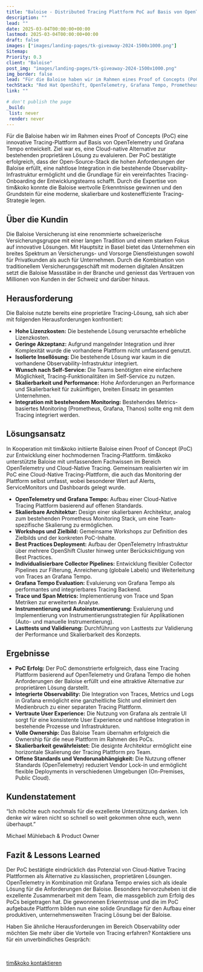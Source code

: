 ```yaml
---
title: "Baloise - Distributed Tracing Plattform PoC auf Basis von OpenTelemetry und Grafana Tempo"
description: ""
lead: ""
date: 2025-03-04T00:00:00+00:00
lastmod: 2025-03-04T00:00:00+00:00
draft: false
images: ["images/landing-pages/tk-giveaway-2024-1500x1000.png"]
Sitemap:
Priority: 0.3
client: "Baloise"
post_img: "images/landing-pages/tk-giveaway-2024-1500x1000.png"
img_border: false
lead: "Für die Baloise haben wir im Rahmen eines Proof of Concepts (PoC) eine innovative Tracing-Plattform auf Basis von OpenTelemetry und Grafana Tempo entwickelt. Ziel war es, eine Cloud-native Alternative zur bestehenden proprietären Lösung zu evaluieren."
techStack: "Red Hat OpenShift, OpenTelemetry, Grafana Tempo, Prometheus, Grafana, Thanos, ArgoCD, Helm"
link: ""

# don't publish the page
_build:
 list: never
 render: never
---
```



Für die Baloise haben wir im Rahmen eines Proof of Concepts (PoC) eine innovative Tracing-Plattform auf Basis von OpenTelemetry und Grafana Tempo entwickelt. Ziel war es, eine Cloud-native Alternative zur bestehenden proprietären Lösung zu evaluieren. Der PoC bestätigte erfolgreich, dass der Open-Source-Stack die hohen Anforderungen der Baloise erfüllt, eine nahtlose Integration in die bestehende Observability-Infrastruktur ermöglicht und die Grundlage für ein vereinfachtes Tracing-Onboarding der Entwicklungsteams schafft. Durch die Expertise von tim&koko konnte die Baloise wertvolle Erkenntnisse gewinnen und den Grundstein für eine moderne, skalierbare und kosteneffiziente Tracing-Strategie legen.

## Über die Kundin

Die Baloise Versicherung ist eine renommierte schweizerische Versicherungsgruppe mit einer langen Tradition und einem starken Fokus auf innovative Lösungen. Mit Hauptsitz in Basel bietet das Unternehmen ein breites Spektrum an Versicherungs- und Vorsorge Dienstleistungen sowohl für Privatkunden als auch für Unternehmen. Durch die Kombination von traditionellem Versicherungsgeschäft mit modernen digitalen Ansätzen setzt die Baloise Massstäbe in der Branche und geniesst das Vertrauen von Millionen von Kunden in der Schweiz und darüber hinaus.

## Herausforderung

Die Baloise nutzte bereits eine proprietäre Tracing-Lösung, sah sich aber mit folgenden Herausforderungen konfrontiert:

* **Hohe Lizenzkosten:** Die bestehende Lösung verursachte erhebliche Lizenzkosten.  
* **Geringe Akzeptanz:** Aufgrund mangelnder Integration und ihrer Komplexität wurde die vorhandene Plattform nicht umfassend genutzt.  
* **Isolierte Insellösung:** Die bestehende Lösung war kaum in die vorhandene Observability-Infrastruktur integriert.
* **Wunsch nach Self-Service:** Die Teams benötigten eine einfachere Möglichkeit, Tracing-Funktionalitäten im Self-Service zu nutzen.
* **Skalierbarkeit und Performance:** Hohe Anforderungen an Performance und Skalierbarkeit für zukünftigen, breiten Einsatz im gesamten Unternehmen.
* **Integration mit bestehendem Monitoring:** Bestehendes Metrics-basiertes Monitoring (Prometheus, Grafana, Thanos) sollte eng mit dem Tracing integriert werden.

## Lösungsansatz

In Kooperation mit tim&koko initiierte Baloise einen Proof of Concept (PoC) zur Entwicklung einer hochmodernen Tracing-Plattform. tim&koko unterstützte Baloise mit umfassendem Fachwissen im Bereich OpenTelemetry und Cloud-Native Tracing. Gemeinsam realisierten wir im PoC eine Cloud-Native Tracing-Plattform, die auch das Monitoring der Plattform selbst umfasst, wobei besonderer Wert auf Alerts, ServiceMonitors und Dashboards gelegt wurde.

* **OpenTelemetry und Grafana Tempo:** Aufbau einer Cloud-Native Tracing Plattform basierend auf offenen Standards.
* **Skalierbare Architektur:** Design einer skalierbaren Architektur, analog zum bestehenden Prometheus Monitoring Stack, um eine Team-spezifische Skalierung zu ermöglichen.
* **Workshops und Zielbild:** Gemeinsame Workshops zur Definition des Zielbilds und der konkreten PoC-Inhalte.
* **Best Practices Deployment:** Aufbau der OpenTelemetry Infrastruktur über mehrere OpenShift Cluster hinweg unter Berücksichtigung von Best Practices.
* **Individualisierbare Collector Pipelines:** Entwicklung flexibler Collector Pipelines zur Filterung, Anreicherung (globale Labels) und Weiterleitung von Traces an Grafana Tempo.
* **Grafana Tempo Evaluation:** Evaluierung von Grafana Tempo als performantes und integrierbares Tracing Backend.
* **Trace und Span Metrics:** Implementierung von Trace und Span Metriken zur erweiterten Analyse.
* **Instrumentierung und Autoinstrumentierung:** Evaluierung und Implementierung von Instrumentierungsstrategien für Applikationen (Auto- und manuelle Instrumentierung).
* **Lasttests und Validierung:** Durchführung von Lasttests zur Validierung der Performance und Skalierbarkeit des Konzepts.

## Ergebnisse

* **PoC Erfolg:** Der PoC demonstrierte erfolgreich, dass eine Tracing Plattform basierend auf OpenTelemetry und Grafana Tempo die hohen Anforderungen der Baloise erfüllt und eine attraktive Alternative zur proprietären Lösung darstellt.
* **Integrierte Observability:** Die Integration von Traces, Metrics und Logs in Grafana ermöglicht eine ganzheitliche Sicht und eliminiert den Medienbruch zu einer separaten Tracing Plattform.
* **Vertraute User Experience:** Die Nutzung von Grafana als zentrale UI sorgt für eine konsistente User Experience und nahtlose Integration in bestehende Prozesse und Infrastrukturen.
* **Volle Ownership:** Das Baloise Team übernahm erfolgreich die Ownership für die neue Plattform im Rahmen des PoCs.
* **Skalierbarkeit gewährleistet:** Die designte Architektur ermöglicht eine horizontale Skalierung der Tracing Plattform pro Team.
* **Offene Standards und Vendorunabhängigkeit:** Die Nutzung offener Standards (OpenTelemetry) reduziert Vendor Lock-in und ermöglicht flexible Deployments in verschiedenen Umgebungen (On-Premises, Public Cloud).

## Kundenstatement

“Ich möchte euch nochmals für die exzellente Unterstützung danken. Ich denke wir wären nicht so schnell so weit gekommen ohne euch, wenn überhaupt.”

Michael Mühlebach & Product Owner

## Fazit & Lessons Learned

Der PoC bestätigte eindrücklich das Potenzial von Cloud-Native Tracing Plattformen als Alternative zu klassischen, proprietären Lösungen. OpenTelemetry in Kombination mit Grafana Tempo erwies sich als ideale Lösung für die Anforderungen der Baloise. Besonders hervorzuheben ist die exzellente Zusammenarbeit mit dem Team, die massgeblich zum Erfolg des PoCs beigetragen hat.  Die gewonnenen Erkenntnisse und die im PoC aufgebaute Plattform bilden nun eine solide Grundlage für den Aufbau einer produktiven, unternehmensweiten Tracing Lösung bei der Baloise.

Haben Sie ähnliche Herausforderungen im Bereich Observability oder möchten Sie mehr über die Vorteile von Tracing erfahren? Kontaktiere uns für ein unverbindliches Gespräch:

&nbsp;

<a class="btn btn-primary rounded-pill" href="mailto:hallo@tim-koko.ch">tim&koko kontaktieren</a>
